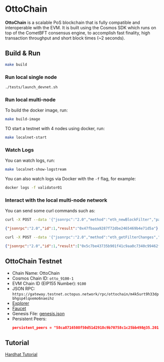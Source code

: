 # OttoChain

**OttoChain** is a scalable PoS blockchain that is fully compatible and interoperable with the EVM. It is built using the Cosmos SDK which runs on top of the CometBFT consensus engine, to accomplish fast finality, high transaction throughput and short block times (~2 seconds).

## Build & Run

```bash
make build
```

### Run local single node

```bash
./tests/launch_devnet.sh
```

### Run local multi-node

To build the docker image, run:

```bash
make build-image
```

TO start a testnet with 4 nodes using docker, run:

```bash
make localnet-start
```

### Watch Logs

You can watch logs, run:

```bash
make localnet-show-logstream
```

You can also watch logs via Docker with the `-f` flag, for example:

```bash
docker logs -f validator01
```

### Interact with the local multi-node network

You can send some curl commands such as:

```bash
curl -X POST --data '{"jsonrpc":"2.0","method":"eth_newBlockFilter","params":[],"id":1}' -H "Content-Type: application/json" http://127.0.0.1:8545
```

```json
{"jsonrpc":"2.0","id":1,"result":"0x47fbaaa9287f72dbe2465469b4e71d5a"}
```

```bash
curl -X POST --data '{"jsonrpc":"2.0","method":"eth_getFilterChanges","params":["0x47fbaaa9287f72dbe2465469b4e71d5a"],"id":1}' -H "Content-Type: application/json" http://127.0.0.1:8545
```

```json
{"jsonrpc":"2.0","id":1,"result":["0x5c7be43735b901f41c9aa0c7340c99462f490104cfb8dc14d7fb0a33e15e46c2","0x7bb4eacdf8de04a86ec127b1a4417a38199094754a6e4560610ca2c11b1bfd57","0x1269fd687598334ae734bc24559b8e71dfc1525fdae86ceb3c439d2f4c2a7532","0x434b5ac65b607c8a910fc4f4d589818f4144bc64de638a82ceb24509ddfeac59","0xb26ef28098aa5cdaec6f58b267a8d2806770e46282131ff00b9f52d901c343e5","0xec87d067ea62730db4b0a2b3edcb462bad041c358971de3e5fd11c69761a2f9e","0x9c6f443ee54811d28cc1b903564f7fdbfd3372613cfbd55eddfc23a3205784df","0x83fe4eb6af26523f5675474053ae99d8369afed28bff7de6be727c8062ce53a3","0xdcc146c9d21a10b119397d98658c3d2bc4231c79cc3892d0070c0377308e9fdd","0x4a20b02aaa26846eecf646e606f39641acae52e4d66926dbc8585e406af50452","0x749ac740da8ea608eb293620a8a90b4c30a1fa7036975f07421c41b3cf0f48ca","0xdabcd4e8c672c3536e8cba7b480710a113de246ef679016033109bb1ca2bf405","0xd91373c0eea02653479c02e13d309441c0ff884a5e9b7a6ea0711a3e08c9ed59","0x7ac9e220458c3e7d273583505069385d8f0caf68763adb54744ea1ce449d0d24","0xad9de6812c8fcf292e14c0e4fe7099fdcb39677a9ff0df24862bf8a44b3812d5","0x3c491a7946d6b87e3bc69a7643e195795320e5bab3568bbfea444b93847081db","0x58d49ef24729a20f78047a6d230860ea427b58d300517368ab555db40b2c9309","0xbb24017c97487d554e82b876529c3fbf9e801eaf8105fe57b9414cb24b03fbb8"]}
```

## OttoChain Testnet

* Chain Name: OttoChain
* Cosmos Chain ID: `otto_9100-1`
* EVM Chain ID (EIP155 Number): `9100`
* JSON RPC: `https://gateway.testnet.octopus.network/rpc/ottochain/m4k5urt9h33dpbhgsp4lqxemo6naeihz`
* [Explorer](http://34.69.4.240:4000/)
* [Faucet](http://34.69.4.240:8088/)
* Genesis File: [genesis.json](https://raw.githubusercontent.com/octopus-appchains/otto/ocb-ottochain/tests/testnet_genesis.json)
* Persistent Peers:
    ```json
    persistent_peers = "58ca8716508f50d51d2918c9b70758c1c25bb498@35.201.135.223:26656,834bbc8f2738313679c414df63136eb3197048a7@35.201.146.108:26656"
    ```

## Tutorial

[Hardhat Tutorial](./tutorial/README.md)